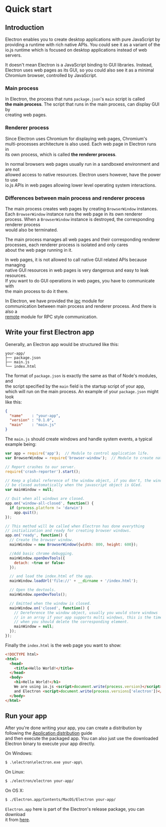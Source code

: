 # Quick start
## Introduction
Electron enables you to create desktop applications with pure JavaScript by providing a runtime with rich native APIs. You could see it as a variant of the io.js runtime which is focused on desktop applications instead of web servers.

It doesn't mean Electron is a JavaScript binding to GUI libraries. Instead,<br>Electron uses web pages as its GUI, so you could also see it as a minimal<br>Chromium browser, controlled by JavaScript.

### Main process
In Electron, the process that runs `package.json`'s `main` script is called<br>**the main process**. The script that runs in the main process, can display GUI by<br>creating web pages.

### Renderer process
Since Electron uses Chromium for displaying web pages, Chromium's<br>multi-processes architecture is also used. Each web page in Electron runs in<br>its own process, which is called **the renderer process**.

In normal browsers web pages usually run in a sandboxed environment and are not<br>allowed access to native resources. Electron users however, have the power to use<br>io.js APIs in web pages allowing lower level operating system interactions.

### Differences between main process and renderer process
The main process creates web pages by creating `BrowserWindow` instances. Each `BrowserWindow` instance runs the web page in its own renderer process. When a `BrowserWindow` instance is destroyed, the corresponding renderer process<br>would also be terminated.

The main process manages all web pages and their corresponding renderer<br>processes, each renderer process is isolated and only cares<br>about the web page running in it.

In web pages, it is not allowed to call native GUI related APIs because managing<br>native GUI resources in web pages is very dangerous and easy to leak resources.<br>If you want to do GUI operations in web pages, you have to communicate with<br>the main process to do it there.

In Electron, we have provided the [ipc](../api/ipc-renderer.md) module for<br>communication between main process and renderer process. And there is also a<br>[remote](../api/remote.md) module for RPC style communication.

## Write your first Electron app
Generally, an Electron app would be structured like this:

```text
your-app/
├── package.json
├── main.js
└── index.html
```

The format of `package.json` is exactly the same as that of Node's modules, and<br>the script specified by the `main` field is the startup script of your app,<br>which will run on the main process. An example of your `package.json` might look<br>like this:

```json
{
  "name"    : "your-app",
  "version" : "0.1.0",
  "main"    : "main.js"
}
```

The `main.js` should create windows and handle system events, a typical<br>example being:

```javascript
var app = require('app');  // Module to control application life.
var BrowserWindow = require('browser-window');  // Module to create native browser window.

// Report crashes to our server.
require('crash-reporter').start();

// Keep a global reference of the window object, if you don't, the window will
// be closed automatically when the javascript object is GCed.
var mainWindow = null;

// Quit when all windows are closed.
app.on('window-all-closed', function() {
  if (process.platform != 'darwin')
    app.quit();
});

// This method will be called when Electron has done everything
// initialization and ready for creating browser windows.
app.on('ready', function() {
  // Create the browser window.
  mainWindow = new BrowserWindow({width: 800, height: 600});

  //Add basic chrome debugging.
  mainWindow.openDevTools({
    detach: <true or false>
  });

  // and load the index.html of the app.
  mainWindow.loadUrl('file://' + __dirname + '/index.html');

  // Open the devtools.
  mainWindow.openDevTools();

  // Emitted when the window is closed.
  mainWindow.on('closed', function() {
    // Dereference the window object, usually you would store windows
    // in an array if your app supports multi windows, this is the time
    // when you should delete the corresponding element.
    mainWindow = null;
  });
});
```

Finally the `index.html` is the web page you want to show:

```html
<!DOCTYPE html>
<html>
  <head>
    <title>Hello World!</title>
  </head>
  <body>
    <h1>Hello World!</h1>
    We are using io.js <script>document.write(process.version)</script>
    and Electron <script>document.write(process.versions['electron'])</script>.
  </body>
</html>
```

## Run your app
After you're done writing your app, you can create a distribution by<br>following the [Application distribution](./application-distribution.md) guide<br>and then execute the packaged app. You can also just use the downloaded<br>Electron binary to execute your app directly.

On Windows:

```cmd
$ .\electron\electron.exe your-app\
```

On Linux:

```bash
$ ./electron/electron your-app/
```

On OS X:

```bash
$ ./Electron.app/Contents/MacOS/Electron your-app/
```

`Electron.app` here is part of the Electron's release package, you can download<br>it from [here](https://github.com/atom/electron/releases).
